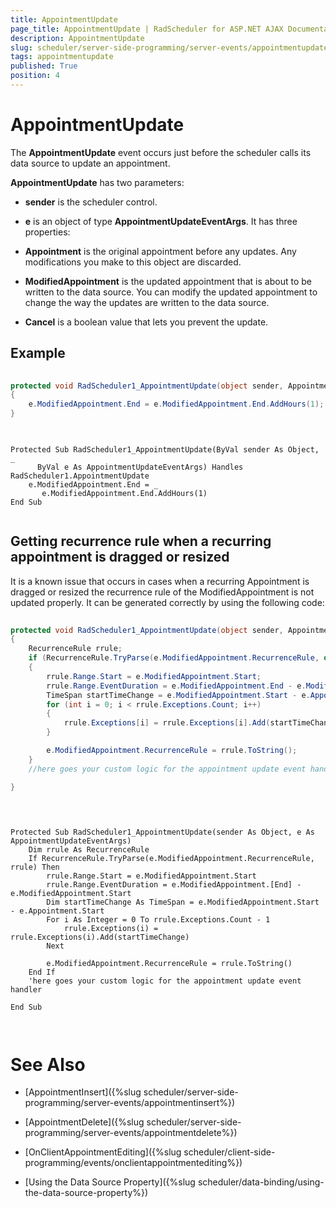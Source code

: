 ```yaml
---
title: AppointmentUpdate
page_title: AppointmentUpdate | RadScheduler for ASP.NET AJAX Documentation
description: AppointmentUpdate
slug: scheduler/server-side-programming/server-events/appointmentupdate
tags: appointmentupdate
published: True
position: 4
---
```


# AppointmentUpdate



The **AppointmentUpdate** event occurs just before the scheduler calls its data source to update an appointment.

**AppointmentUpdate** has two parameters:

* **sender** is the scheduler control.

* **e** is an object of type **AppointmentUpdateEventArgs**. It has three properties:

* **Appointment** is the original appointment before any updates. Any modifications you make to this object are discarded.

* **ModifiedAppointment** is the updated appointment that is about to be written to the data source. You can modify the updated appointment to change the way the updates are written to the data source.

* **Cancel** is a boolean value that lets you prevent the update.

## Example





````C#
	
protected void RadScheduler1_AppointmentUpdate(object sender, AppointmentUpdateEventArgs e)
{
	e.ModifiedAppointment.End = e.ModifiedAppointment.End.AddHours(1);
}
	
````
````VB.NET
	
Protected Sub RadScheduler1_AppointmentUpdate(ByVal sender As Object, _
	  ByVal e As AppointmentUpdateEventArgs) Handles RadScheduler1.AppointmentUpdate
	e.ModifiedAppointment.End = _
	   e.ModifiedAppointment.End.AddHours(1)
End Sub
	
````


## Getting recurrence rule when a recurring appointment is dragged or resized

It is a known issue that occurs in cases when a recurring Appointment is dragged or resized the recurrence rule of the ModifiedAppointment is not updated properly. It can be generated correctly by using the following code:





````C#
	
protected void RadScheduler1_AppointmentUpdate(object sender, AppointmentUpdateEventArgs e)
{
	RecurrenceRule rrule;
	if (RecurrenceRule.TryParse(e.ModifiedAppointment.RecurrenceRule, out rrule))
	{
		rrule.Range.Start = e.ModifiedAppointment.Start;
		rrule.Range.EventDuration = e.ModifiedAppointment.End - e.ModifiedAppointment.Start;
		TimeSpan startTimeChange = e.ModifiedAppointment.Start - e.Appointment.Start;
		for (int i = 0; i < rrule.Exceptions.Count; i++)
		{
			rrule.Exceptions[i] = rrule.Exceptions[i].Add(startTimeChange);
		}

		e.ModifiedAppointment.RecurrenceRule = rrule.ToString();
	}
	//here goes your custom logic for the appointment update event handler

}
	
	
````
````VB.NET
	
Protected Sub RadScheduler1_AppointmentUpdate(sender As Object, e As AppointmentUpdateEventArgs)
	Dim rrule As RecurrenceRule
	If RecurrenceRule.TryParse(e.ModifiedAppointment.RecurrenceRule, rrule) Then
		rrule.Range.Start = e.ModifiedAppointment.Start
		rrule.Range.EventDuration = e.ModifiedAppointment.[End] - e.ModifiedAppointment.Start
		Dim startTimeChange As TimeSpan = e.ModifiedAppointment.Start - e.Appointment.Start
		For i As Integer = 0 To rrule.Exceptions.Count - 1
			rrule.Exceptions(i) = rrule.Exceptions(i).Add(startTimeChange)
		Next

		e.ModifiedAppointment.RecurrenceRule = rrule.ToString()
	End If
	'here goes your custom logic for the appointment update event handler

End Sub
	
	
````


# See Also

 * [AppointmentInsert]({%slug scheduler/server-side-programming/server-events/appointmentinsert%})

 * [AppointmentDelete]({%slug scheduler/server-side-programming/server-events/appointmentdelete%})

 * [OnClientAppointmentEditing]({%slug scheduler/client-side-programming/events/onclientappointmentediting%})

 * [Using the Data Source Property]({%slug scheduler/data-binding/using-the-data-source-property%})

